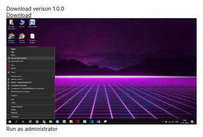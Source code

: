 Download verison 1.0.0 <br>
<a href="https://github.com/shourgamer2/TempFileRemover/releases/download/Ver1.0.0/TempFileDeleter.bat">Download </a>
<img src="image.png" alt="img">
Run as administrator
